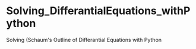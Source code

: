 # Solving_DifferantialEquations_withPython
Solving (Schaum's Outline of Differantial Equations with Python
